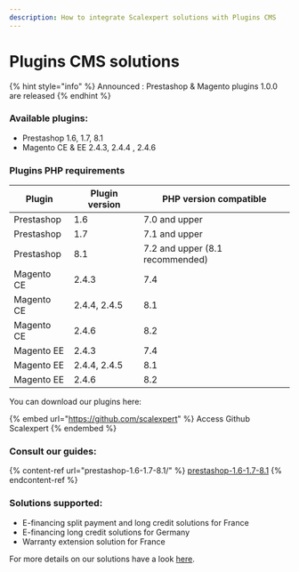 ```yaml
---
description: How to integrate Scalexpert solutions with Plugins CMS
---
```


# Plugins CMS solutions

{% hint style="info" %}
Announced : Prestashop & Magento plugins 1.0.0 are released
{% endhint %}

### Available plugins:

* Prestashop 1.6, 1.7, 8.1
* Magento CE & EE 2.4.3, 2.4.4 , 2.4.6

### Plugins PHP requirements

| Plugin     | Plugin version | PHP version compatible          |
| ---------- | -------------- | ------------------------------- |
| Prestashop | 1.6            | 7.0 and upper                   |
| Prestashop | 1.7            | 7.1 and upper                   |
| Prestashop | 8.1            | 7.2 and upper (8.1 recommended) |
| Magento CE | 2.4.3          | 7.4                             |
| Magento CE | 2.4.4, 2.4.5   | 8.1                             |
| Magento CE | 2.4.6          | 8.2                             |
| Magento EE | 2.4.3          | 7.4                             |
| Magento EE | 2.4.4, 2.4.5   | 8.1                             |
| Magento EE | 2.4.6          | 8.2                             |

You can download our plugins here:

{% embed url="https://github.com/scalexpert" %}
Access Github Scalexpert
{% endembed %}

### Consult our guides:

{% content-ref url="prestashop-1.6-1.7-8.1/" %}
[prestashop-1.6-1.7-8.1](prestashop-1.6-1.7-8.1/)
{% endcontent-ref %}

### Solutions supported:

* E-financing split payment and long credit solutions for France
* E-financing long credit solutions for Germany
* Warranty extension solution for France

For more details on our solutions have a look [here](broken-reference).

